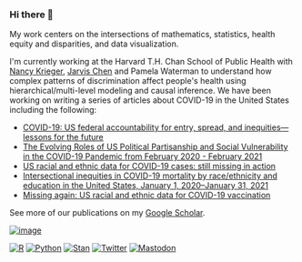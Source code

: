 ### Hi there 👋

My work centers on the intersections of mathematics, statistics, health equity and disparities, and data visualization. 

I'm currently working at the Harvard T.H. Chan School of Public Health with [Nancy Krieger](https://www.hsph.harvard.edu/nancy-krieger/), [Jarvis Chen](https://www.dfhcc.harvard.edu/insider/member-detail/member/jarvis-t-chen-scd/) and Pamela Waterman to understand how complex patterns of discrimination affect people's health using hierarchical/multi-level modeling and causal inference.  We have been working on writing a series of articles about COVID-19 in the United States including the following: 

- [COVID-19: US federal accountability for entry, spread, and inequities—lessons for the future](https://link.springer.com/article/10.1007/s10654-020-00689-2)
- [The Evolving Roles of US Political Partisanship and Social Vulnerability in the COVID-19 Pandemic from February 2020 - February 2021](https://papers.ssrn.com/sol3/papers.cfm?abstract_id=3933453)
- [US racial and ethnic data for COVID-19 cases: still missing in action](https://www.thelancet.com/journals/lancet/article/PIIS0140-6736(20)32220-0/fulltext)
- [Intersectional inequities in COVID-19 mortality by race/ethnicity and
education in the United States, January 1, 2020–January 31, 2021](https://cdn1.sph.harvard.edu/wp-content/uploads/sites/1266/2021/02/21_Chen_covidMortality_Race_Education_HCPDS_WorkingPaper_Vol-21_No-3_Final_footer.pdf)
- [Missing again: US racial and ethnic data for COVID-19 vaccination](https://www.thelancet.com/journals/lancet/article/PIIS0140-6736(21)00465-7/fulltext)

See more of our publications on my [Google Scholar](https://scholar.google.com/citations?hl=en&view_op=list_works&user=_9VD8mkAAAAJ).

[![image](https://user-images.githubusercontent.com/6935381/150688596-ac084453-8bad-489d-b255-6d4c69f3f65e.png)
](https://unsplash.com/photos/hKRh1wL8qV0)

[![R](https://img.shields.io/badge/--1f65b7?style=flat&logo=r&link=https://github.com/ctesta01/)](https://github.com/ctesta01?tab=repositories&q=&type=&language=r) <span class="" style = ""></span>
[![Python](https://img.shields.io/badge/--ffe873?style=flat&logo=python&link=https://github.com/ctesta01/)](https://github.com/ctesta01?tab=repositories&q=&type=&language=jupyter+notebook)<span class="" style = ""></span> 
[![Stan](https://img.shields.io/badge/-Stan-b2001d?style=flat&logo=stan&link=https://ctesta.com/articles/2021-01/Gaussian-Processes)](https://ctesta.com/articles/2021-01/Gaussian-Processes)
[![Twitter](https://img.shields.io/badge/-Twitter-1DA1F2?style=flat&link=https://twitter.com/_christiantesta/)](https://twitter.com/_christiantesta/) <span class="" style = ""></span>
<a rel="me" href="https://fediscience.org/@ctesta">![Mastodon](https://img.shields.io/badge/-Mastodon-%232B90D9?style=flat&logo=mastodon&logoColor=white)</a> <span class="" style = ""></span>

